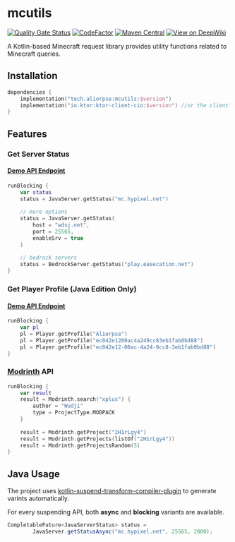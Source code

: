 # mcutils

[![Quality Gate Status](https://sonarcloud.io/api/project_badges/measure?project=Aliorpse_kotlin-mcutils&metric=alert_status)](https://sonarcloud.io/summary/new_code?id=Aliorpse_kotlin-mcutils)
[![CodeFactor](https://www.codefactor.io/repository/github/aliorpse/kotlin-mcutils/badge/main)](https://www.codefactor.io/repository/github/aliorpse/kotlin-mcutils/overview/main)
[![Maven Central](https://maven-badges.sml.io/sonatype-central/tech.aliorpse/mcutils/badge.svg)](https://central.sonatype.com/artifact/tech.aliorpse/mcutils)
[![View on DeepWiki](https://deepwiki.com/badge.svg)](https://deepwiki.com/Aliorpse/kotlin-mcutils)

A Kotlin-based Minecraft request library provides utility functions related to Minecraft queries.

## Installation

```kotlin
dependencies {
    implementation("tech.aliorpse:mcutils:$version")
    implementation("io.ktor:ktor-client-cio:$version") //or the client you want
}
```

## Features

### Get Server Status

#### [Demo API Endpoint](https://api.aliorpse.tech/minecraft/server/status/hypixel.net:25565?type=java)

```kotlin
runBlocking {
    var status
    status = JavaServer.getStatus("mc.hypixel.net")
    
    // more options
    status = JavaServer.getStatus(
        host = "wdsj.net",
        port = 25565,
        enableSrv = true
    )
    
    // bedrock servers
    status = BedrockServer.getStatus("play.easecation.net")
}
```

### Get Player Profile (Java Edition Only)

#### [Demo API Endpoint](https://api.aliorpse.tech/minecraft/player/profile/Aliorpse)

```kotlin
runBlocking {
    var pl
    pl = Player.getProfile("Aliorpse")
    pl = Player.getProfile("ec042e1200ac4a249cc83eb1fab0bd88")
    pl = Player.getProfile("ec042e12-00ac-4a24-9cc8-3eb1fab0bd88")
}
```

### [Modrinth](https://modrinth.com/) API

```kotlin
runBlocking {
    var result
    result = Modrinth.search("xplus") {
        author = "Wudji"
        type = ProjectType.MODPACK
    }
    
    result = Modrinth.getProject("2H1rLgy4")
    result = Modrinth.getProjects(listOf("2H1rLgy4"))
    result = Modrinth.getProjectsRandom(5)
}
```

## Java Usage

The project uses [kotlin-suspend-transform-compiler-plugin](https://github.com/ForteScarlet/kotlin-suspend-transform-compiler-plugin) to generate varints automatically.

For every suspending API, both **async** and **blocking** variants are available.

```java
CompletableFuture<JavaServerStatus> status =
        JavaServer.getStatusAsync("mc.hypixel.net", 25565, 2000);
```
